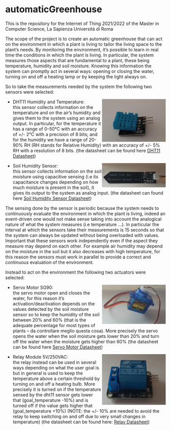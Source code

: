 # automaticGreenhouse
This is the repository for the Internet of Thing 2021/2022 of the Master in Computer Science, La Sapienza Università di Roma

The scope of the project is to create an automatic greenhouse that can act on the environment in which a plant is living to tailor the living space to the plant’s needs. By monitoring the environment, it’s possible to learn in real time the conditions in which the plant is living. In particular, the system measures those aspects that are fundamental to a plant, these being temperature, humidity and soil moisture. Knowing this information the system can promptly act in several ways: opening or closing the water, turning on and off a heating lamp or by keeping the light always on. 

So to take the measurements needed by the system the following two sensors were selected:
- DHT11 Humidity and Temperature: <img src="images/dht11.jpg" alt="dht11" width="200" align="right"/><br> this sensor collects information on the temperature and on the air’s humidity and gives them to the system using an analog output. In particular, for the temperature it has a range of 0-50°C with an accuracy of +/- 2°C with a precision of 8 bits; and for the humidity we have a range of 20-90% RH (RH stands for Relative Humidity) with an accuracy of +/- 5% RH with a resolution of 8 bits. (the datasheet can be found here [DHT11 Datasheet](https://www.mouser.com/datasheet/2/758/DHT11-Technical-Data-Sheet-Translated-Version-1143054.pdf))

- Soil Humidity Sensor: <img src="images/soil_sensor.jpg" alt="soil_sensot" width="200" align="right"/><br> this sensor collects information on the soil moisture using capacitive sensing (i.e its capacitance changes depending on how much moisture is present in the soil), it gives its output to the system as analog input. (the datasheet can found here [Soil Humidity Sensor Datasheet](https://cdn.shopify.com/s/files/1/1509/1638/files/Hygrometer_V1.2_Sensor_Modul_Datenblatt_AZ-Delivery_Vertriebs_GmbH.pdf?v=1608545956))

The sensing done by the sensor is periodic because the system needs to continuously evaluate the environment in which the plant is living, indeed an event-driven one would not make sense taking into account the analogical nature of what the system measures (i.e temperature …). In particular the interval at which the sensors take their measurements is 15 seconds so that the system can always be updated without being overloaded with values.
Important that these sensors work independently even if the aspect they measure may depend on each other. For example air humidity may depend on the moisture in the soil but it also decreases with high temperature, for this reason the sensors must work in parallel to provide a correct and continuous evaluation of the environment.

Instead to act on the environment the following two actuators were selected:
- Servo Motor SG90: <img src="images/servo.jpg" alt="servo_motor" width="200" align="right"/><br> the servo motor open and closes the water, for this reason it’s activation/deactivation depends on the values detected by the soil moisture sensor so to keep the humidity of the soil between 20% and 60% (that is the adequate percentage for most types of plants – da controllare meglio questa cosa). More precisely the servo opens the water when the soil moisture gets lower than 20% and turn off the water when the moisture gets higher than 60% (the datasheet can be found here [Servo Motor Datasheet](http://www.ee.ic.ac.uk/pcheung/teaching/DE1_EE/stores/sg90_datasheet.pdf))

- Relay Module 5V/250VAC: <img src="images/relay.jpg" alt="relay" width="200" align="right"/><br>the relay instead can be used in several ways depending on what the user goal is but in general is used to keep the temperature above a certain threshold by turning on and off a heating bulb. More precisely it is turned on if the temperature sensed by the dht11 sensor gets lower that (goal_temperature -10%) and is turned off if the value gets higher that (goal_temperature +10%) 	(NOTE: the +/- 10% are needed to avoid the relay to keep switching on and off due to very small changes in temperature) (the datasheet can be found here: [Relay Datasheet](https://components101.com/switches/5v-single-channel-relay-module-pinout-features-applications-working-datasheet))
